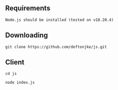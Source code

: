 ## Requirements

`Node.js should be installed (tested on v18.20.4)`

## Downloading

`git clone https://github.com/deftonjke/js.git`

## Client

```
cd js
```
```
node index.js
```
